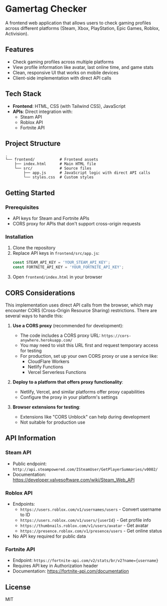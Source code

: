 # Gamertag Checker

A frontend web application that allows users to check gaming profiles across different platforms (Steam, Xbox, PlayStation, Epic Games, Roblox, Activision).

## Features

- Check gaming profiles across multiple platforms
- View profile information like avatar, last online time, and game stats
- Clean, responsive UI that works on mobile devices
- Client-side implementation with direct API calls

## Tech Stack

- **Frontend**: HTML, CSS (with Tailwind CSS), JavaScript
- **APIs**: Direct integration with:
  - Steam API
  - Roblox API
  - Fortnite API

## Project Structure

```
.
└── frontend/           # Frontend assets
    ├── index.html      # Main HTML file
    └── src/            # Source files
        ├── app.js      # JavaScript logic with direct API calls
        └── styles.css  # Custom styles
```

## Getting Started

### Prerequisites

- API keys for Steam and Fortnite APIs
- CORS proxy for APIs that don't support cross-origin requests

### Installation

1. Clone the repository
2. Replace API keys in `frontend/src/app.js`:
   ```javascript
   const STEAM_API_KEY = 'YOUR_STEAM_API_KEY';
   const FORTNITE_API_KEY = 'YOUR_FORTNITE_API_KEY';
   ```
3. Open `frontend/index.html` in your browser

## CORS Considerations

This implementation uses direct API calls from the browser, which may encounter CORS (Cross-Origin Resource Sharing) restrictions. There are several ways to handle this:

1. **Use a CORS proxy** (recommended for development):
   - The code includes a CORS proxy URL: `https://cors-anywhere.herokuapp.com/`
   - You may need to visit this URL first and request temporary access for testing
   - For production, set up your own CORS proxy or use a service like:
     - CloudFlare Workers
     - Netlify Functions
     - Vercel Serverless Functions

2. **Deploy to a platform that offers proxy functionality**:
   - Netlify, Vercel, and similar platforms offer proxy capabilities
   - Configure the proxy in your platform's settings

3. **Browser extensions for testing**:
   - Extensions like "CORS Unblock" can help during development
   - Not suitable for production use

## API Information

### Steam API
- Public endpoint: `http://api.steampowered.com/ISteamUser/GetPlayerSummaries/v0002/`
- Documentation: https://developer.valvesoftware.com/wiki/Steam_Web_API

### Roblox API
- Endpoints:
  - `https://users.roblox.com/v1/usernames/users` - Convert username to ID
  - `https://users.roblox.com/v1/users/{userId}` - Get profile info
  - `https://thumbnails.roblox.com/v1/users/avatar` - Get avatar
  - `https://presence.roblox.com/v1/presence/users` - Get online status
- No API key required for public data

### Fortnite API
- Endpoint: `https://fortnite-api.com/v2/stats/br/v2?name={username}`
- Requires API key in Authorization header
- Documentation: https://fortnite-api.com/documentation

## License

MIT

